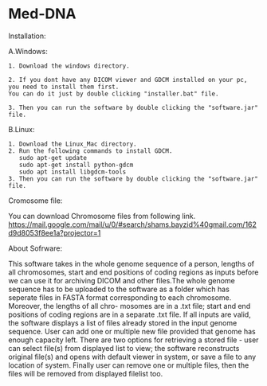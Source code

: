 # Med-DNA
Installation: 

A.Windows:

    1. Download the windows directory.
  
    2. If you dont have any DICOM viewer and GDCM installed on your pc, you need to install them first.
    You can do it just by double clicking "installer.bat" file. 
    
    3. Then you can run the software by double clicking the "software.jar" file.
    
B.Linux:
  
    1. Download the Linux_Mac directory. 
    2. Run the following commands to install GDCM. 
       sudo apt-get update
       sudo apt-get install python-gdcm
       sudo apt install libgdcm-tools
    3. Then you can run the software by double clicking the "software.jar" file.

Cromosome file:

You can download Chromosome files from following link. 
https://mail.google.com/mail/u/0/#search/shams.bayzid%40gmail.com/162d9d8053f8ee1a?projector=1

About Sofrware:

This software takes in the whole genome sequence of a person, lengths of all chromosomes, start
and end positions of coding regions as inputs before we can use it for archiving DICOM and
other files.The whole genome sequence has to be uploaded to the software as a folder which has seperate
files in FASTA format corresponding to each chromosome.  Moreover, the lengths of all chro-
mosomes are in a .txt file; start and end positions of coding regions are in a separate .txt file.
If all inputs are valid, the software displays a list of files already stored in the input genome
sequence.  User can add one or multiple new file provided that genome has enough capacity
left. There are two options for retrieving a stored file - user can select file(s) from displayed list
to view; the software reconstructs original file(s) and opens with default viewer in system, or
save a file to any location of system. Finally user can remove one or multiple files, then the files
will be removed from displayed filelist too.


